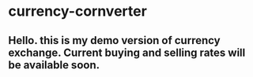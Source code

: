 ﻿# currency-cornverter
## Hello. this is my demo version of currency exchange. Current buying and selling rates will be available soon.
